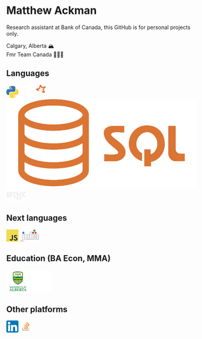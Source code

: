 # Matthew Ackman

Research assistant at Bank of Canada, this GitHub is for personal projects only. 

Calgary, Alberta 🏔\
Fmr Team Canada 🏊🏻‍♂️

## Languages
![python](https://github.com/MatthewAckman/MatthewAckman/blob/main/images/python.png)
![spark](https://github.com/MatthewAckman/MatthewAckman/blob/main/images/spark.png)
![sql](https://github.com/MatthewAckman/MatthewAckman/blob/main/images/sql.png)
![latex](https://github.com/MatthewAckman/MatthewAckman/blob/main/images/latex.png)

## Next languages
![js](https://github.com/MatthewAckman/MatthewAckman/blob/main/images/js.png)
![julia](https://github.com/MatthewAckman/MatthewAckman/blob/main/images/julia.png)

## Education (BA Econ, MMA)
![uofa](https://github.com/MatthewAckman/MatthewAckman/blob/main/images/uofa.png)
![smith](https://github.com/MatthewAckman/MatthewAckman/blob/main/images/smith.png)

## Other platforms
[![linkedin](https://github.com/MatthewAckman/MatthewAckman/blob/main/images/linkedin.png)](https://www.linkedin.com/in/matthewackman/)
[![overflow](https://github.com/MatthewAckman/MatthewAckman/blob/main/images/overflow.png)](https://stackoverflow.com/users/3616732/matthew-ackman)
